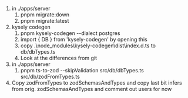 1. in ./apps/server
   1. pnpm migrate:down
   2. pnpm migrate:latest
2. kysely codegen
   1. pnpm kysely-codegen --dialect postgres
   2. import { DB } from 'kysely-codegen' by opening this
   3. copy .\node_modules\kysely-codegen\dist\index.d.ts to db/dbTypes.ts
   4. Look at the differences from git
3. in ./apps/server
   1. pnpm ts-to-zod --skipValidation src/db/dbTypes.ts src/db/zodFromTypes.ts
4. Copy zodFromTypes to zodSchemasAndTypes and copy last bit infers from orig. zodSchemasAndTypes and comment out users for now



